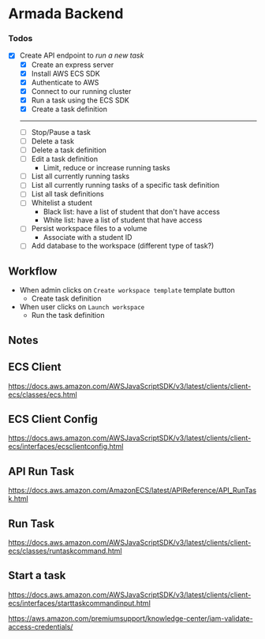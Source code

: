 # Armada Backend

### Todos

- [x] Create API endpoint to _run a new task_
  - [x] Create an express server
  - [x] Install AWS ECS SDK
  - [x] Authenticate to AWS
  - [x] Connect to our running cluster
  - [x] Run a task using the ECS SDK
  - [x] Create a task definition
  ***
  - [ ] Stop/Pause a task
  - [ ] Delete a task
  - [ ] Delete a task definition
  - [ ] Edit a task definition
    - Limit, reduce or increase running tasks
  - [ ] List all currently running tasks
  - [ ] List all currently running tasks of a specific task definition
  - [ ] List all task definitions
  - [ ] Whitelist a student
    - Black list: have a list of student that don't have access
    - White list: have a list of student that have access
  - [ ] Persist workspace files to a volume
    - Associate with a student ID
  - [ ] Add database to the workspace (different type of task?)

## Workflow

- When admin clicks on `Create workspace template` template button
  - Create task definition
- When user clicks on `Launch workspace`
  - Run the task definition

## Notes

## ECS Client

https://docs.aws.amazon.com/AWSJavaScriptSDK/v3/latest/clients/client-ecs/classes/ecs.html

## ECS Client Config

https://docs.aws.amazon.com/AWSJavaScriptSDK/v3/latest/clients/client-ecs/interfaces/ecsclientconfig.html

## API Run Task

https://docs.aws.amazon.com/AmazonECS/latest/APIReference/API_RunTask.html

## Run Task

https://docs.aws.amazon.com/AWSJavaScriptSDK/v3/latest/clients/client-ecs/classes/runtaskcommand.html

## Start a task

https://docs.aws.amazon.com/AWSJavaScriptSDK/v3/latest/clients/client-ecs/interfaces/starttaskcommandinput.html

https://aws.amazon.com/premiumsupport/knowledge-center/iam-validate-access-credentials/
